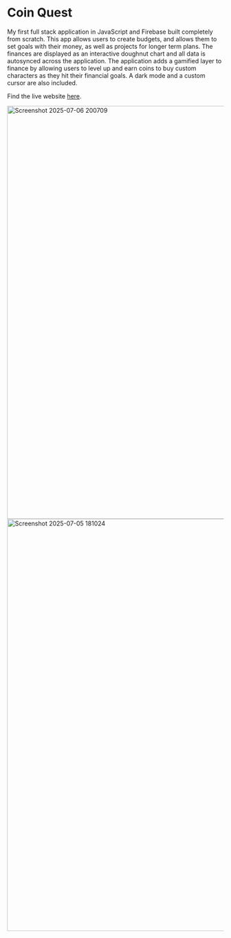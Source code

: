 # Coin Quest
My first full stack application in JavaScript and Firebase built completely from scratch. This app allows users to create budgets, and allows them to set goals with their money, as well as projects for longer term plans. The finances are displayed as an interactive doughnut chart and all data is autosynced across the application. The application adds a gamified layer to finance by allowing users to level up and earn coins to buy custom characters as they hit their financial goals. A dark mode and a custom cursor are also included.  



Find the live website [here](https://garghg.github.io/financeManager/).


<img width="1919" height="961" alt="Screenshot 2025-07-06 200709" src="https://github.com/user-attachments/assets/ea5ab535-5bd5-48ce-9098-8090b4e87f80" />
<img width="1918" height="959" alt="Screenshot 2025-07-05 181024" src="https://github.com/user-attachments/assets/09ff37d5-5911-4751-8012-c20018d73533" />
